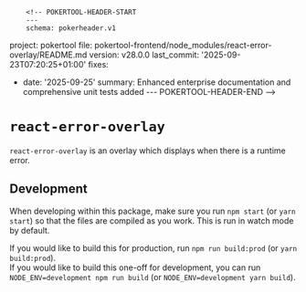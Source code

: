         <!-- POKERTOOL-HEADER-START
        ---
        schema: pokerheader.v1
project: pokertool
file: pokertool-frontend/node_modules/react-error-overlay/README.md
version: v28.0.0
last_commit: '2025-09-23T07:20:25+01:00'
fixes:
- date: '2025-09-25'
  summary: Enhanced enterprise documentation and comprehensive unit tests added
        ---
        POKERTOOL-HEADER-END -->
# `react-error-overlay`

`react-error-overlay` is an overlay which displays when there is a runtime error.

## Development

When developing within this package, make sure you run `npm start` (or `yarn start`) so that the files are compiled as you work.
This is run in watch mode by default.

If you would like to build this for production, run `npm run build:prod` (or `yarn build:prod`).<br>
If you would like to build this one-off for development, you can run `NODE_ENV=development npm run build` (or `NODE_ENV=development yarn build`).
